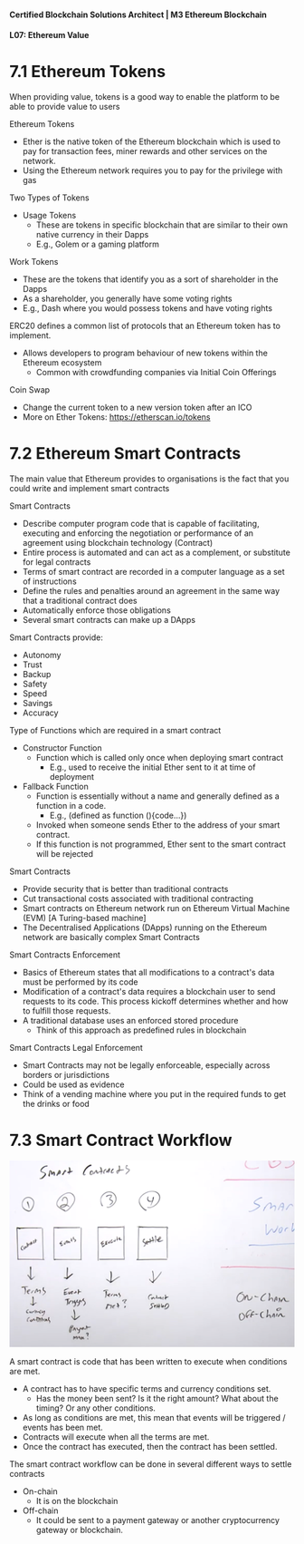 #### Certified Blockchain Solutions Architect | M3 Ethereum Blockchain
#### L07: Ethereum Value 

# 7.1 Ethereum Tokens 

When providing value, tokens is a good way to enable the platform to be able to provide value to users 

Ethereum Tokens 
- Ether is the native token of the Ethereum blockchain which is used to pay for transaction fees, miner rewards and other services on the network.  
- Using the Ethereum network requires you to pay for the privilege with gas 

Two Types of Tokens 
- Usage Tokens 
  - These are tokens in specific blockchain that are similar to their own native currency in their Dapps 
  - E.g., Golem or a gaming platform 

Work Tokens 
- These are the tokens that identify you as a sort of shareholder in the Dapps
- As a shareholder, you generally have some voting rights 
- E.g., Dash where you would possess tokens and have voting rights 

ERC20 defines a common list of protocols that an Ethereum token has to implement. 
- Allows developers to program behaviour of new tokens within the Ethereum ecosystem 
  - Common with crowdfunding companies via Initial Coin Offerings 

Coin Swap
- Change the current token to a new version token after an ICO 
- More on Ether Tokens: https://etherscan.io/tokens 

# 7.2 Ethereum Smart Contracts

The main value that Ethereum provides to organisations is the fact that you could write and implement smart contracts 

Smart Contracts 
- Describe computer program code that is capable of facilitating, executing and enforcing the negotiation or performance of an agreement using blockchain technology (Contract) 
- Entire process is automated and can act as a complement, or substitute for legal contracts 
- Terms of smart contract are recorded in a computer language as a set of instructions 
- Define the rules and penalties around an agreement in the same way that a traditional contract does 
- Automatically enforce those obligations 
- Several smart contracts can make up a DApps 

Smart Contracts provide: 
- Autonomy 
- Trust 
- Backup 
- Safety 
- Speed 
- Savings 
- Accuracy 

Type of Functions which are required in a smart contract 
- Constructor Function 
  - Function which is called only once when deploying smart contract 
    - E.g., used to receive the initial Ether sent to it at time of deployment 
- Fallback Function 
  - Function is essentially without a name and generally defined as a function in a code. 
    - E.g., (defined as function (){code…})  
  - Invoked when someone sends Ether to the address of your smart contract.  
  - If this function is not programmed, Ether sent to the smart contract will be rejected 

Smart Contracts 
- Provide security that is better than traditional contracts 
- Cut transactional costs associated with traditional contracting 
- Smart contracts on Ethereum network run on Ethereum Virtual Machine (EVM) [A Turing-based machine] 
- The Decentralised Applications (DApps) running on the Ethereum network are basically complex Smart Contracts 

Smart Contracts Enforcement 
- Basics of Ethereum states that all modifications to a contract's data must be performed by its code 
- Modification of a contract's data requires a blockchain user to send requests to its code. This process kickoff determines whether and how to fulfill those requests. 
- A traditional database uses an enforced stored procedure 
  - Think of this approach as predefined rules in blockchain

Smart Contracts Legal Enforcement 
- Smart Contracts may not be legally enforceable, especially across borders or jurisdictions 
- Could be used as evidence 
- Think of a vending machine where you put in the required funds to get the drinks or food 

# 7.3 Smart Contract Workflow

![img](img/7.3_01.png)

A smart contract is code that has been written to execute when conditions are met. 
- A contract has to have specific terms and currency conditions set. 
  - Has the money been sent? Is it the right amount? What about the timing? Or any other conditions. 
- As long as conditions are met, this mean that events will be triggered / events has been met. 
- Contracts will execute when all the terms are met. 
- Once the contract has executed, then the contract has been settled. 

The smart contract workflow can be done in several different ways to settle contracts 
- On-chain 
  - It is on the blockchain 
- Off-chain 
  - It could be sent to a payment gateway or another cryptocurrency gateway or blockchain.
